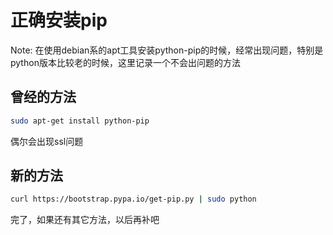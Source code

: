 # 正确安装pip

Note: 在使用debian系的apt工具安装python-pip的时候，经常出现问题，特别是python版本比较老的时候，这里记录一个不会出问题的方法

## 曾经的方法

```bash
sudo apt-get install python-pip
```

偶尔会出现ssl问题

## 新的方法

```bash
curl https://bootstrap.pypa.io/get-pip.py | sudo python
```

完了，如果还有其它方法，以后再补吧